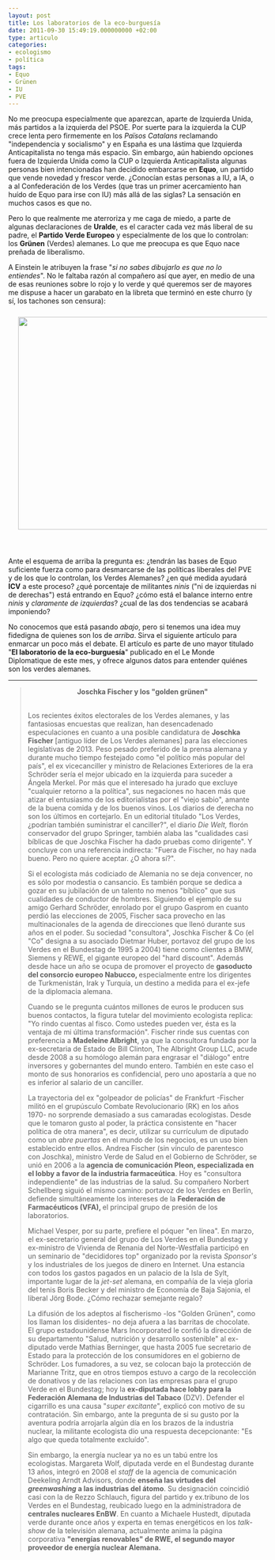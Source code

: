 ```yaml
---
layout: post
title: Los laboratorios de la eco-burguesía
date: 2011-09-30 15:49:19.000000000 +02:00
type: articulo
categories:
- ecologismo
- política
tags:
- Equo
- Grünen
- IU
- PVE
---
```

<p>No me preocupa especialmente que aparezcan, aparte de Izquierda Unida, más partidos a la izquierda del PSOE. Por suerte para la izquierda la CUP crece lenta pero firmemente en los <em>Països Catalans</em> reclamando "independencia y socialismo" y en España es una lástima que Izquierda Anticapitalista no tenga más espacio. Sin embargo, aún habiendo opciones fuera de Izquierda Unida como la CUP o Izquierda Anticapitalista algunas personas bien intencionadas han decidido embarcarse en <strong>Equo</strong>, un partido que vende novedad y frescor verde. ¿Conocían estas personas a IU, a IA, o a al Confederación de los Verdes (que tras un primer acercamiento han huído de Equo para irse con IU) más allá de las siglas? La sensación en muchos casos es que no.</p>
<p>Pero lo que realmente me aterroriza y me caga de miedo, a parte de algunas declaraciones de <strong>Uralde</strong>, es el caracter cada vez más liberal de su padre, el <strong>Partido Verde Europeo</strong> y especialmente de los que lo controlan: los <strong>Grünen</strong> (Verdes) alemanes. Lo que me preocupa es que Equo nace preñada de liberalismo.</p>
<p>A Einstein le atribuyen la frase "<em>si no sabes dibujarlo es que no lo entiendes</em>". No le faltaba razón al compañero así que ayer, en medio de una de esas reuniones sobre lo rojo y lo verde y qué queremos ser de mayores me dispuse a hacer un garabato en la libreta que terminó en este churro (y sí, los tachones son censura):</p>
<p><a href="http://albertolumbreras.com/blog/wp-content/uploads/2011/09/equo.png"><img class="size-full wp-image-1232 alignnone" style="margin-top: 10px; margin-bottom: 10px; margin-left: 20px; margin-right: 20px;" title="equo" src="{{ site.baseurl }}/assets/equo.png" alt="" width="610" height="430" /></a></p>
<p style="text-align: center;">&nbsp;</p>
<p>Ante el esquema de arriba la pregunta es: ¿tendrán las bases de Equo suficiente fuerza como para desmarcarse de las políticas liberales del PVE y de los que lo controlan, los Verdes Alemanes? ¿en qué medida ayudará <strong>ICV</strong> a este proceso? ¿qué porcentaje de militantes <em>ninis</em> ("ni de izquierdas ni de derechas") está entrando en Equo? ¿cómo está el balance interno entre <em>ninis</em> y <em>claramente de izquierdas</em>? ¿cual de las dos tendencias se acabará imponiendo?</p>
<p>No conocemos que está pasando <em>abajo</em>, pero si tenemos una idea muy fidedigna de quienes son los de <em>arriba</em>. Sirva el siguiente artículo para enmarcar un poco más el debate. El artículo es parte de uno mayor titulado "<strong>El laboratorio de la eco-burguesía</strong>" publicado en el Le Monde Diplomatique de este mes, y ofrece algunos datos para entender quiénes son los verdes alemanes.<br />
<!--more--></p>
<hr size="1" noshade="noshade" />
<blockquote>
<p style="text-align: center;"><strong>Joschka Fischer y los "golden grünen" </strong></p>
<p><strong> </strong><br />
Los recientes éxitos electorales de los Verdes alemanes, y las fantasiosas encuestas que realizan, han desencadenado especulaciones en cuanto a una posible candidatura de <strong>Joschka Fischer</strong> [antiguo líder de Los Verdes alemanes] para las elecciones legislativas de 2013. Peso pesado preferido de la prensa alemana y durante mucho tiempo festejado como "el político más popular del país", el ex vicecanciller y ministro de Relaciones Exteriores de la era Schröder sería el mejor ubicado en la izquierda para suceder a Ángela Merkel. Por más que el interesado ha jurado que excluye "cualquier retorno a la política", sus negaciones no hacen más que atizar el entusiasmo de los editorialistas por el "viejo sabio", amante de la buena comida y de los buenos vinos. Los diarios de derecha no son los últimos en cortejarlo. En un editorial titulado "Los Verdes, ¿podrían también suministrar el canciller?", el diario <em>Die Welt, </em>florón conservador del grupo Springer, también alaba las "cualidades casi bíblicas de que Joschka Fischer ha dado pruebas como dirigente". Y concluye con una referencia indirecta: "Fuera de Fischer, no hay nada bueno. Pero no quiere aceptar. ¿O ahora sí?".</p>
<p>Si el ecologista más codiciado de Alemania no se deja convencer, no es sólo por modestia o cansancio. Es también porque se dedica a gozar en su jubilación de un talento no menos "bíblico" que sus cualidades de conductor de hombres. Siguiendo el ejemplo de su amigo Gerhard Schröder, enrolado por el grupo Gasprom en cuanto perdió las elecciones de 2005, Fischer saca provecho en las multinacionales de la agenda de direcciones que llenó durante sus años en el poder. Su sociedad "consultora", Joschka Fischer &amp; Co (el "Co" designa a su asociado Dietmar Huber, portavoz del grupo de los Verdes en el Bundestag de 1995 a 2004) tiene como clientes a BMW, Siemens y REWE, el gigante europeo del "hard discount". Además desde hace un año se ocupa de promover el proyecto de <strong>gasoducto del consorcio europeo Nabucco, </strong>especialmente entre los dirigentes de Turkmenistán, Irak y Turquía, un destino a medida para el ex-jefe de la diplomacia alemana.</p>
<p>Cuando se le pregunta cuántos millones de euros le producen sus buenos contactos, la figura tutelar del movimiento ecologista replica: "Yo rindo cuentas al fisco. Como ustedes pueden ver, ésta es la ventaja de mi última transformación". Fischer rinde sus cuentas con preferencia a <strong>Madeleine Albright</strong>, ya que la consultora fundada por la ex-secretaria de Estado de Bill Clinton, The Albright Group LLC, acude desde 2008 a su homólogo alemán para engrasar el "diálogo" entre inversores y gobernantes del mundo entero. También en este caso el monto de sus honorarios es confidencial, pero uno apostaría a que no es inferior al salario de un canciller.</p>
<p>La trayectoria del ex "golpeador de policías" de Frankfurt -Fischer militó en el grupúsculo Combate Revolucionario (RK) en los años 1970- no sorprende demasiado a sus camaradas ecologistas. Desde que le tomaron gusto al poder, la práctica consistente en "hacer política de otra manera", es decir, utilizar su currículum de diputado como un <em>abre puertas</em> en el mundo de los negocios, es un uso bien establecido entre ellos. Andrea Fischer (sin vínculo de parentesco con Joschka), ministro Verde de Salud en el Gobierno de Schröder, se unió en 2006 a la <strong>agencia de comunicación Pleon, especializada en el lobby a favor de la industria farmaceútica</strong>. Hoy es "consultora independiente" de las industrias de la salud. Su compañero Norbert Schellberg siguió el mismo camino: portavoz de los Verdes en Berlín, defiende simultáneamente los intereses de la <strong>Federación de Farmacéuticos (VFA), </strong>el principal grupo de presión de los laboratorios.</p>
<p>Michael Vesper, por su parte, prefiere el póquer "en línea". En marzo, el ex-secretario general del grupo de Los Verdes en el Bundestag y ex-ministro de Vivienda de Renania del Norte-Westfalia participó en un seminario de "decididores top" organizado por la revista <em>Sponsor's </em>y los industriales de los juegos de dinero en Internet. Una estancia con todos los gastos pagados en un palacio de la Isla de Sylt, importante lugar de la <em>jet-set</em> alemana, en compañía de la vieja gloria del tenis Boris Becker y del ministro de Economía de Baja Sajonia, el liberal Jörg Bode. ¿Cómo rechazar semejante regalo?</p>
<p>La difusión de los adeptos al fischerismo -los "Golden Grünen", como los llaman los disidentes- no deja afuera a las barritas de chocolate. El grupo estadounidense Mars Incorporated le confió la dirección de su departamento "Salud, nutrición y desarrollo sostenible" al ex-diputado verde Mathias Berninger, que hasta 2005 fue secretario de Estado para la protección de los consumidores en el gobierno de Schröder. Los fumadores, a su vez, se colocan bajo la protección de Marianne Tritz, que en otros tiempos estuvo a cargo de la recolección de donativos y de las relaciones con las empresas para el grupo Verde en el Bundestag; hoy la <strong>ex-diputada hace lobby para la Federación Alemana de Industrias del Tabaco</strong> (DZV). Defender el cigarrillo es una causa "<em>super excitante</em>", explicó con motivo de su contratación. Sin embargo, ante la pregunta de si su gusto por la aventura podría arrojarla algún día en los brazos de la industria nuclear, la militante ecologista dio una respuesta decepcionante: "Es algo que queda totalmente excluído".</p>
<p>Sin embargo, la energía nuclear ya no es un tabú entre los ecologistas. Margareta Wolf, diputada verde en el Bundestag durante 13 años, integró en 2008 el <em>staff </em>de la agencia de comunicación Deekeling Arndt Advisors, donde <strong>enseña las virtudes del <em>greenwashing</em> a las industrias del átomo</strong>. Su designación coincidió casi con la de Rezzo Schlauch, figura del partido y ex.tribuno de los Verdes en el Bundestag, reubicado luego en la administradora de<strong> centrales nucleares EnBW</strong>. En cuanto a Michaele Hustedt, diputada verde durante once años y experta en temas energéticos en los <em>talk-show </em>de la televisión alemana, actualmente anima la página corporativa <strong>"energías renovables" de RWE, el segundo mayor proveedor de energía nuclear Alemana.</strong></p></blockquote>
